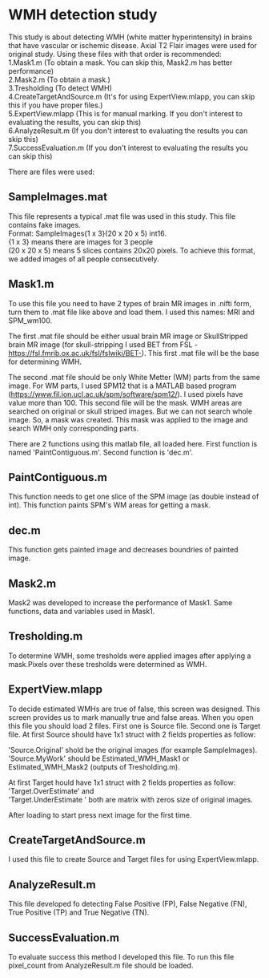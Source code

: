 # WMH  detection study

This study is about detecting WMH (white matter hyperintensity) in brains that have vascular or ischemic disease. Axial T2 Flair images were used for original study. 
Using these files with that order is recommended:  
1.Mask1.m (To obtain a mask. You can skip this, Mask2.m has better performance)  
2.Mask2.m (To obtain a mask.)  
3.Tresholding (To detect WMH)  
4.CreateTargetAndSource.m (It's for using ExpertView.mlapp, you can skip this if you have proper files.)  
5.ExpertView.mlapp (This is for manual marking. If you don't interest to evaluating the results, you can skip this)  
6.AnalyzeResult.m (If you don't interest to evaluating the results you can skip this)  
7.SuccessEvaluation.m (If you don't interest to evaluating the results you can skip this)  

There are files were used:

## SampleImages.mat
This file represents a typical .mat file was used in this study. This file contains fake images.  
Format:
SampleImages{1 x 3}(20 x 20 x 5) int16.  
{1 x 3} means there are images for 3 people  
(20 x 20 x 5) means 5 slices contains 20x20 pixels.
To achieve this format, we added images of all people consecutively.

## Mask1.m
To use this file you need to have 2 types of brain MR images in .nifti form, turn them to .mat file like above and load them. I used this names: MRI and SPM_wm100.

The first .mat file should be either usual brain MR image or SkullStripped brain MR image (for skull-stripping I used BET from FSL -https://fsl.fmrib.ox.ac.uk/fsl/fslwiki/BET-). 
This first .mat file will be the base for determining WMH.   

The second .mat file should be only White Metter (WM) parts from the same image. For WM parts, I used SPM12 that is a MATLAB based program (https://www.fil.ion.ucl.ac.uk/spm/software/spm12/).
I used pixels have value more than 100.
This second file will be the mask. WMH areas are searched on original or skull striped images. But we can not search whole image. So, a mask was created. This mask was applied to the image and search WMH only corresponding parts.

There are 2 functions using this matlab file, all loaded here. First function is named 'PaintContiguous.m'. Second function is 'dec.m'.

## PaintContiguous.m
This function needs to get one slice of the SPM image (as double instead of int). This function paints SPM's WM areas for getting a mask.

## dec.m
This function gets painted image and decreases boundries of painted image.

## Mask2.m
Mask2 was developed to increase the performance of Mask1. Same functions, data and variables used in Mask1.

## Tresholding.m
To determine WMH, some tresholds were applied images after applying a mask.Pixels over these tresholds were determined as WMH.

## ExpertView.mlapp
To decide estimated WMHs are true of false, this screen was designed. This screen provides us to mark manually true and false areas. When you open this file you should load 2 files. First one is Source file. Second one is Target file.
At first Source should have 1x1 struct with 2 fields properties as follow:

'Source.Original' shold be the original images (for example SampleImages). 
'Source.MyWork' should be Estimated_WMH_Mask1 or Estimated_WMH_Mask2 (outputs of Tresholding.m).

At first Target hould have 1x1 struct with 2 fields properties as follow: 
'Target.OverEstimate' and  
'Target.UnderEstimate ' both are matrix with zeros size of original images.

After loading to start press next image for the first time.

## CreateTargetAndSource.m
I used this file to create Source and Target files for using ExpertView.mlapp.

## AnalyzeResult.m
This file developed fo detecting False Positive (FP), False Negative (FN), True Positive (TP) and True Negative (TN).

## SuccessEvaluation.m
To evaluate success this method I developed this file. To run this file pixel_count from AnalyzeResult.m file should be loaded.
